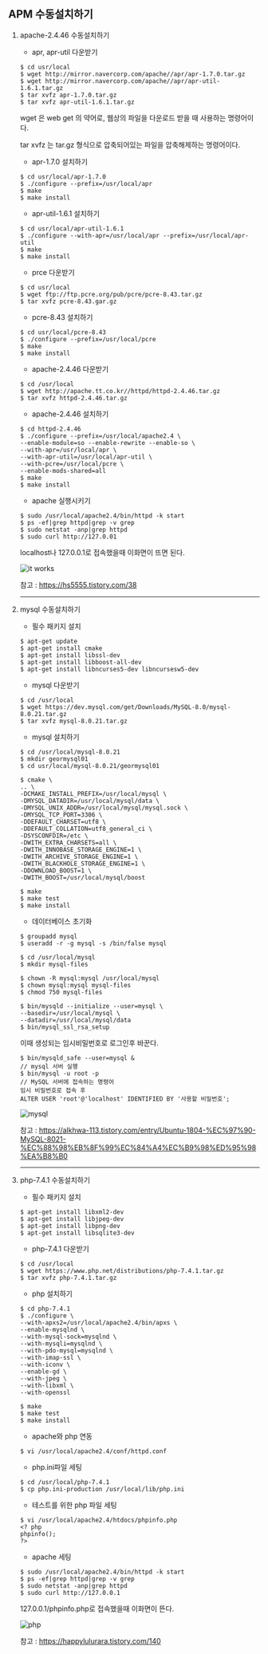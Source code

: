 ## APM 수동설치하기
1. apache-2.4.46 수동설치하기
     - apr, apr-util 다운받기
     ``` 
     $ cd usr/local
     $ wget http://mirror.navercorp.com/apache//apr/apr-1.7.0.tar.gz
     $ wget http://mirror.navercorp.com/apache//apr/apr-util-1.6.1.tar.gz
     $ tar xvfz apr-1.7.0.tar.gz
     $ tar xvfz apr-util-1.6.1.tar.gz
     ```
     wget 은 web get 의 약어로, 웹상의 파일을 다운로드 받을 때 사용하는 명령어이다.

    tar xvfz 는 tar.gz 형식으로 압축되어있는 파일을 압축해제하는 명령어이다.
     - apr-1.7.0 설치하기
     ```
     $ cd usr/local/apr-1.7.0
     $ ./configure --prefix=/usr/local/apr
     $ make
     $ make install
     ```
     - apr-util-1.6.1 설치하기
     ```
     $ cd usr/local/apr-util-1.6.1
     $ ./configure --with-apr=/usr/local/apr --prefix=/usr/local/apr-util 
     $ make
     $ make install
     ```
     - prce 다운받기
     ```
     $ cd usr/local
     $ wget ftp://ftp.pcre.org/pub/pcre/pcre-8.43.tar.gz
     $ tar xvfz pcre-8.43.gar.gz
     ```
     - pcre-8.43 설치하기
     ```
     $ cd usr/local/pcre-8.43
     $ ./configure --prefix=/usr/local/pcre
     $ make
     $ make install
     ```
     - apache-2.4.46 다운받기
     ```
     $ cd /usr/local
     $ wget http://apache.tt.co.kr//httpd/httpd-2.4.46.tar.gz
     $ tar xvfz httpd-2.4.46.tar.gz
     ```
     - apache-2.4.46 설치하기
     ```
     $ cd httpd-2.4.46
     $ ./configure --prefix=/usr/local/apache2.4 \
     --enable-module=so --enable-rewrite --enable-so \
     --with-apr=/usr/local/apr \
     --with-apr-util=/usr/local/apr-util \
     --with-pcre=/usr/local/pcre \
     --enable-mods-shared=all
     $ make
     $ make install
     ```
     - apache 실행시키기
     ```
     $ sudo /usr/local/apache2.4/bin/httpd -k start
     $ ps -ef|grep httpd|grep -v grep
     $ sudo netstat -anp|grep httpd
     $ sudo curl http://127.0.01
     ```
     localhost나 127.0.0.1로 접속했을때 이화면이 뜨면 된다.
     
     
     ![it works](https://user-images.githubusercontent.com/68707117/106381307-22664180-63fb-11eb-8478-7984913cc7bd.PNG)
     
     
     참고 : https://hs5555.tistory.com/38

    ---
2. mysql 수동설치하기
    - 필수 패키지 설치
    ```
    $ apt-get update
    $ apt-get install cmake
    $ apt-get install libssl-dev
    $ apt-get install libboost-all-dev
    $ apt-get install libncurses5-dev libncursesw5-dev
    ```
    - mysql 다운받기
    ```
    $ cd /usr/local
    $ wget https://dev.mysql.com/get/Downloads/MySQL-8.0/mysql-8.0.21.tar.gz
    $ tar xvfz mysql-8.0.21.tar.gz
    ```
    - mysql 설치하기
    ```
    $ cd /usr/local/mysql-8.0.21
    $ mkdir geormysql01
    $ cd usr/local/mysql-8.0.21/geormysql01

    $ cmake \
    .. \
    -DCMAKE_INSTALL_PREFIX=/usr/local/mysql \
    -DMYSQL_DATADIR=/usr/local/mysql/data \
    -DMYSQL_UNIX_ADDR=/usr/local/mysql/mysql.sock \
    -DMYSQL_TCP_PORT=3306 \
    -DDEFAULT_CHARSET=utf8 \
    -DDEFAULT_COLLATION=utf8_general_ci \
    -DSYSCONFDIR=/etc \
    -DWITH_EXTRA_CHARSETS=all \
    -DWITH_INNOBASE_STORAGE_ENGINE=1 \
    -DWITH_ARCHIVE_STORAGE_ENGINE=1 \
    -DWITH_BLACKHOLE_STORAGE_ENGINE=1 \
    -DDOWNLOAD_BOOST=1 \
    -DWITH_BOOST=/usr/local/mysql/boost 

    $ make
    $ make test
    $ make install
    ```
    - 데이터베이스 초기화
    ```
    $ groupadd mysql
    $ useradd -r -g mysql -s /bin/false mysql
    ```
    ```
    $ cd /usr/local/mysql
    $ mkdir mysql-files
    ```
    ```
    $ chown -R mysql:mysql /usr/local/mysql
    $ chown mysql:mysql mysql-files
    $ chmod 750 mysql-files
    ```
    ```
    $ bin/mysqld --initialize --user=mysql \
    --basedir=/usr/local/mysql \
    --datadir=/usr/local/mysql/data
    $ bin/mysql_ssl_rsa_setup
    ```
    이때 생성되는 임시비밀번호로 로그인후 바꾼다.
    ```
    $ bin/mysqld_safe --user=mysql &
    // mysql 서버 실행
    $ bin/mysql -u root -p
    // MySQL 서버에 접속하는 명령어
    임시 비밀번호로 접속 후
    ALTER USER 'root'@'localhost' IDENTIFIED BY '사용할 비밀번호';
    ```
  
    ![mysql](https://user-images.githubusercontent.com/68707117/106381719-2fd0fb00-63fe-11eb-914b-fd9af1700390.PNG)
    
    
    참고 : https://alkhwa-113.tistory.com/entry/Ubuntu-1804-%EC%97%90-MySQL-8021-%EC%88%98%EB%8F%99%EC%84%A4%EC%B9%98%ED%95%98%EA%B8%B0
   
   ---
3. php-7.4.1 수동설치하기
    - 필수 패키지 설치
    ```
    $ apt-get install libxml2-dev
    $ apt-get install libjpeg-dev
    $ apt-get install libpng-dev
    $ apt-get install libsqlite3-dev
    ```
    - php-7.4.1 다운받기
    ```
    $ cd /usr/local
    $ wget https://www.php.net/distributions/php-7.4.1.tar.gz
    $ tar xvfz php-7.4.1.tar.gz
    ```
    - php 설치하기
    ```
    $ cd php-7.4.1
    $ ./configure \
    --with-apxs2=/usr/local/apache2.4/bin/apxs \
    --enable-mysqlnd \
    --with-mysql-sock=mysqlnd \
    --with-mysqli=mysqlnd \
    --with-pdo-mysql=mysqlnd \
    --with-imap-ssl \
    --with-iconv \
    --enable-gd \
    --with-jpeg \
    --with-libxml \
    --with-openssl

    $ make
    $ make test
    $ make install
    ```
    - apache와 php 연동
    ```
    $ vi /usr/local/apache2.4/conf/httpd.conf
    ```
    - php.ini파일 세팅
    ```
    $ cd /usr/local/php-7.4.1
    $ cp php.ini-production /usr/local/lib/php.ini
    ```
    - 테스트를 위한 php 파일 세팅
    ```
    $ vi /usr/local/apache2.4/htdocs/phpinfo.php 
    <? php
    phpinfo();
    ?>
    ```
    - apache 세팅
    ```
    $ sudo /usr/local/apache2.4/bin/httpd -k start
    $ ps -ef|grep httpd|grep -v grep
    $ sudo netstat -anp|grep httpd
    $ sudo curl http://127.0.0.1
    ```
    
    127.0.0.1/phpinfo.php로 접속했을때 이화면이 뜬다.
    
    
    ![php](https://user-images.githubusercontent.com/68707117/106381391-ad473c00-63fb-11eb-897d-813a5727da59.PNG)
    
    
    참고 : https://happylulurara.tistory.com/140 
